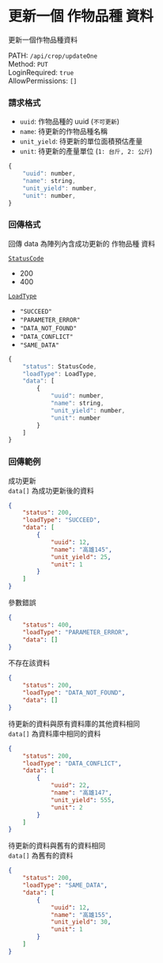 # 更新一個 作物品種 資料

更新一個作物品種資料

PATH: `/api/crop/updateOne`  
Method: `PUT`  
LoginRequired: `true`  
AllowPermissions: `[]`  


### 請求格式
* `uuid`: 作物品種的 uuid (`不可更新`)
* `name`: 待更新的作物品種名稱
* `unit_yield`: 待更新的單位面積預估產量
* `unit`: 待更新的產量單位 (`1: 台斤, 2: 公斤`)

```js
{
    "uuid": number,
    "name": string,
    "unit_yield": number,
    "unit": number,
}
```


### 回傳格式

回傳 data 為陣列內含成功更新的 作物品種 資料  

[`StatusCode`](../types.md#statuscode)  
* 200
* 400

[`LoadType`](../types.md#loadtype)  
* `"SUCCEED"`
* `"PARAMETER_ERROR"`
* `"DATA_NOT_FOUND"`
* `"DATA_CONFLICT"`
* `"SAME_DATA"`

```js
{
    "status": StatusCode,
    "loadType": LoadType,
    "data": [
        {
            "uuid": number,
            "name": string,
            "unit_yield": number,
            "unit": number
        }
    ]
}
```


### 回傳範例
成功更新  
`data[]` 為成功更新後的資料  
```json
{
    "status": 200,
    "loadType": "SUCCEED",
    "data": [
        {
            "uuid": 12,
            "name": "高雄145",
            "unit_yield": 25,
            "unit": 1
        }
    ]
}
```

參數錯誤
```json
{
    "status": 400,
    "loadType": "PARAMETER_ERROR",
    "data": []
}
```

不存在該資料
```json
{
    "status": 200,
    "loadType": "DATA_NOT_FOUND",
    "data": []
}
```

待更新的資料與原有資料庫的其他資料相同  
`data[]` 為資料庫中相同的資料
```json
{
    "status": 200,
    "loadType": "DATA_CONFLICT",
    "data": [
        {
            "uuid": 22,
            "name": "高雄147",
            "unit_yield": 555,
            "unit": 2
        }
    ]
}
```

待更新的資料與舊有的資料相同  
`data[]` 為舊有的資料
```json
{
    "status": 200,
    "loadType": "SAME_DATA",
    "data": [
        {
            "uuid": 12,
            "name": "高雄155",
            "unit_yield": 30,
            "unit": 1
        }
    ]
}
```